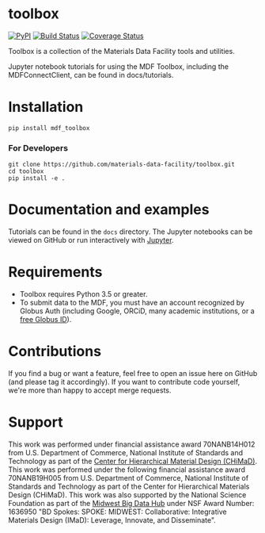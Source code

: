 # toolbox

[![PyPI](https://img.shields.io/pypi/v/mdf_toolbox.svg)](https://pypi.python.org/pypi/mdf-toolbox) [![Build Status](https://travis-ci.org/materials-data-facility/toolbox.svg?branch=master)](https://travis-ci.org/materials-data-facility/toolbox) [![Coverage Status](https://coveralls.io/repos/github/materials-data-facility/toolbox/badge.svg?branch=master)](https://coveralls.io/github/materials-data-facility/toolbox?branch=master)


Toolbox is a collection of the Materials Data Facility tools and utilities.

Jupyter notebook tutorials for using the MDF Toolbox, including the MDFConnectClient, can be found in docs/tutorials.

# Installation

```
pip install mdf_toolbox
```

### For Developers
```
git clone https://github.com/materials-data-facility/toolbox.git
cd toolbox
pip install -e .
```

# Documentation and examples
Tutorials can be found in the `docs` directory. The Jupyter notebooks can be viewed on GitHub or run interactively with [Jupyter](http://jupyter.org/install).

# Requirements
* Toolbox requires Python 3.5 or greater.
* To submit data to the MDF, you must have an account recognized by Globus Auth (including Google, ORCiD, many academic institutions, or a [free Globus ID](https://www.globusid.org/create)).

# Contributions
If you find a bug or want a feature, feel free to open an issue here on GitHub (and please tag it accordingly). If you want to contribute code yourself, we're more than happy to accept merge requests.



# Support
This work was performed under financial assistance award 70NANB14H012 from U.S. Department of Commerce, National Institute of Standards and Technology as part of the [Center for Hierarchical Material Design (CHiMaD)](http://chimad.northwestern.edu). This work was performed under the following financial assistance award 70NANB19H005 from U.S. Department of Commerce, National Institute of Standards and Technology as part of the Center for Hierarchical Materials Design (CHiMaD). This work was also supported by the National Science Foundation as part of the [Midwest Big Data Hub](http://midwestbigdatahub.org) under NSF Award Number: 1636950 "BD Spokes: SPOKE: MIDWEST: Collaborative: Integrative Materials Design (IMaD): Leverage, Innovate, and Disseminate".
